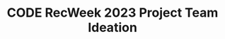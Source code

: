 ---
title: CODE RecWeek 2023 Project Team Ideation
redirect_to: https://miro.com/app/board/uXjVMxtsDW4=/?share_link_id=405677400361
redirect_from: 
  - /CRW23Ideation
  - /crw23ideation
---